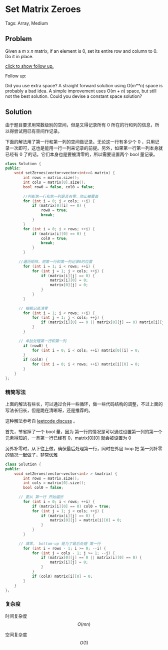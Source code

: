 # Set Matrix Zeroes

Tags: Array, Medium

## Problem

Given a *m* x *n* matrix, if an element is 0, set its entire row and column to 0. Do it in place.

[click to show follow up.](https://leetcode.com/problems/set-matrix-zeroes/description/#)

Follow up:

Did you use extra space?
A straight forward solution using O(*m**n*) space is probably a bad idea.
A simple improvement uses O(*m* + *n*) space, but still not the best solution.
Could you devise a constant space solution?

## Solution

由于题目要求用常数级别的空间，但是又得记录所有 0 所在的行和列的信息，所以得尝试用已有空间作记录。

下面的解法用了第一行和第一列的空间做记录。无论这一行有多少个 0 ，只用记录一次即可，这也是能用一行一列来记录的前提。另外，如果第一行第一列本身就已经有 0 了的话，它们本身也是要被清零的，所以需要设置两个 bool 量记录。

```cpp
class Solution {
public:
    void setZeroes(vector<vector<int>>& matrix) {
        int rows = matrix.size();
        int cols = matrix[0].size();
        bool row0 = false, col0 = false;
      
        //判断第一行和第一列是否有零，防止被覆盖
        for (int i = 0; i < cols; ++i) {
            if (matrix[0][i] == 0) {
                row0 = true;
                break;
            }
        }
        for (int i = 0; i < rows; ++i) {
            if (matrix[i][0] == 0) {
                col0 = true;
                break;
            }
        }
        
      //遍历矩阵，用第一行和第一列记录0的位置
        for (int i = 1; i < rows; ++i) {
            for (int j = 1; j < cols; ++j) {
                if (matrix[i][j] == 0) {
                    matrix[i][0] = 0;
                    matrix[0][j] = 0;
                }
            }
        }
        
      // 根据记录清零
        for (int i = 1; i < rows; ++i) {
            for (int j = 1; j < cols; ++j) {
                if (matrix[i][0] == 0 || matrix[0][j] == 0) matrix[i][j] = 0;
            }
        }
        
      // 单独处理第一行和第一列
        if (row0) {
            for (int i = 0; i < cols; ++i) matrix[0][i] = 0;
        }
        if (col0) {
            for (int i = 0; i < rows; ++i) matrix[i][0] = 0;
        }
    }
};
```

### 精简写法

上面的解法有些长，可以通过合并一些循环，做一些代码结构的调整，不过上面的写法长归长，但是跪在清晰呀，还是推荐的。

这种解法参考自 [leetcode discuss](https://leetcode.com/problems/set-matrix-zeroes/discuss/26014/Any-shorter-O(1)-space-solution) 。

首先，节省掉了一个 bool 量，因为 第一行的情况是可以通过设置第一列的第一个元素得知的，一旦第一行已经有 0，matrix[0][0] 就会被设置为 0

另外补零时，从下往上做，确保最后处理第一行，同时在外层 loop 把 第一列补零的情况一起做了，非常优雅

```cpp
class Solution {
public:
    void setZeroes(vector<vector<int> > &matrix) {
        int rows = matrix.size();
        int cols = matrix[0].size();
        bool col0 = false;
        
      // 要从 第一行 开始遍历
        for (int i = 0; i < rows; ++i) {
            if (matrix[i][0] == 0) col0 = true;
            for (int j = 1; j < cols; ++j) {
                if (matrix[i][j] == 0) {
                    matrix[0][j] = matrix[i][0] = 0;
                }
            }
        }
        
      // 填零， bottom-up 是为了最后处理 第一行
        for (int i = rows - 1; i >= 0; --i) {
            for (int j = cols - 1; j >= 1; --j) {
                if (matrix[0][j] == 0 || matrix[i][0] == 0) {
                    matrix[i][j] = 0;
                }
            }
            if (col0) matrix[i][0] = 0;
        }
    }
};
```

### 复杂度

时间复杂度 $$O(mn)$$

空间复杂度 $$O(1)$$